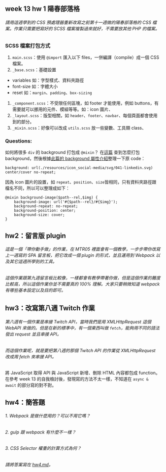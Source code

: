 ## week 13 hw 1 陽春部落格
###### 請用這週學到的 CSS 預處理器重新改寫之前第十一週做的陽春部落格的 CSS 檔案。作業只需要把寫好的 SCSS 檔案複製過來就好，不需要放其他 PHP 的檔案。

### SCSS 檔案打包方式
1. `main.scss`：使用 `@import` 匯入以下 files，一併編譯（compile）成一個 CSS 檔案。
2. `_base.scss`：基礎設置
- variables 如：字型樣式、資料夾路徑
- font-size 如：字體大小
- reset 如：`margin`、`padding`、`box-sizing`
1. `_component.scss`：不受限任何區塊，如 footer 才能使用，例如 buttons，有需要就可以挪用的元件、模組等等。如：icon 圖片、
2. `_layout.scss`：版型相關，如 `header`、`footer`、`navbar`、每個頁面都會使用到的部分。
3. `_mixin.scss`：好像可以改成 `utils.scss` 放一些變數、工具類 class、


### Questions:
如何將很多 `div` 的 background 打包成 `@mixin`？
在[這篇](https://stackoverflow.com/questions/5448044/sass-background-image-mixin/5448100) 查到怎麼打包 background，然後根據[此篇的 background 屬性介紹](https://ithelp.ithome.com.tw/articles/10250499)整理一下原 code：
```
background: url(./resources/icon_social-media/svg/041-linkedin.svg) center/cover no-repeat;
```
因為 icon 圖片的設置，如 `repeat`、`position`、`size`皆相同，只有資料夾路徑跟檔名不同，所以可以整理成如下：
```
@mixin background-image($path--rel,$img) {
	background-image: url('#{$path--rel}/#{$img}');
	background-repeat: no-repeat;
	background-position: center;
	background-size: cover;
} 
```

## hw2：留言版 plugin

###### 這是一個「帶你動手做」的作業，在 MTR05 裡面會有一個教學，一步步帶你改寫上一週寫的 SPA 留言板，把它改成一個 plugin 的形式，並且運用到 Webpack 以及其它這週所學到的工具。

###### 這個作業跟第九週留言板比較像，一樣都會有教學帶著你做，但是這個作業的難度比較高，所以這個作業你並不需要真的 100% 理解。大家只要稍微知道 webpack 有哪些基本設定以及目的即可。

## hw3：改寫第八週 Twitch 作業
###### 第八週有一個作業是串接 Twitch API，當時我們是用 XMLHttpRequest 這個 WebAPI 來做的。但是在新的標準中，有一個東西叫做 `fetch`，能夠用不同的語法發出 request 並且串接 API。

###### 而這個作業呢，就是要把第八週的那個 Twitch API 的作業從 XMLHttpRequest 改成用 fetch 來串接 API。

將 JavaScript 取得 API 與 JavaScript 新增、刪除 HTML 內容都包成 function。
在參考 week 13 的自我檢討後，發現寫的方法不太一樣，不知道在 `async & await` 的部分寫的對不對。



## hw4：簡答題

###### 1. Webpack 是做什麼用的？可以不用它嗎？
###### 2. gulp 跟 webpack 有什麼不一樣？
###### 3. CSS Selector 權重的計算方式為何？

###### 請將答案寫在 [hw4.md](hw4.md)。
